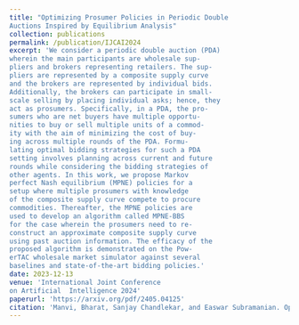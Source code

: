 ```yaml
---
title: "Optimizing Prosumer Policies in Periodic Double
Auctions Inspired by Equilibrium Analysis"
collection: publications
permalink: /publication/IJCAI2024
excerpt: 'We consider a periodic double auction (PDA)
wherein the main participants are wholesale sup-
pliers and brokers representing retailers. The sup-
pliers are represented by a composite supply curve
and the brokers are represented by individual bids.
Additionally, the brokers can participate in small-
scale selling by placing individual asks; hence, they
act as prosumers. Specifically, in a PDA, the pro-
sumers who are net buyers have multiple opportu-
nities to buy or sell multiple units of a commod-
ity with the aim of minimizing the cost of buy-
ing across multiple rounds of the PDA. Formu-
lating optimal bidding strategies for such a PDA
setting involves planning across current and future
rounds while considering the bidding strategies of
other agents. In this work, we propose Markov
perfect Nash equilibrium (MPNE) policies for a
setup where multiple prosumers with knowledge
of the composite supply curve compete to procure
commodities. Thereafter, the MPNE policies are
used to develop an algorithm called MPNE-BBS
for the case wherein the prosumers need to re-
construct an approximate composite supply curve
using past auction information. The efficacy of the
proposed algorithm is demonstrated on the Pow-
erTAC wholesale market simulator against several
baselines and state-of-the-art bidding policies.'
date: 2023-12-13
venue: 'International Joint Conference
on Artificial  Intelligence 2024'
paperurl: 'https://arxiv.org/pdf/2405.04125'
citation: 'Manvi, Bharat, Sanjay Chandlekar, and Easwar Subramanian. Optimizing Prosumer Policies in Periodic Double Auctions Inspired by Equilibrium Analysis (Extended Version). arXiv preprint arXiv:2405.04125 (2024).'
---
```




